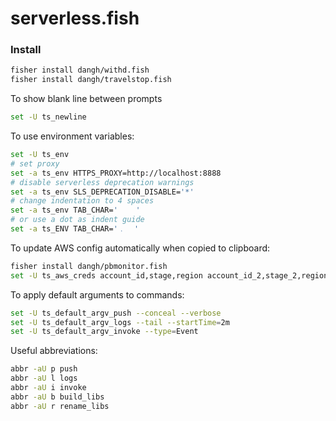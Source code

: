 # serverless.fish

### Install

```sh
fisher install dangh/withd.fish
fisher install dangh/travelstop.fish
```

To show blank line between prompts

```sh
set -U ts_newline
```

To use environment variables:

```sh
set -U ts_env
# set proxy
set -a ts_env HTTPS_PROXY=http://localhost:8888
# disable serverless deprecation warnings
set -a ts_env SLS_DEPRECATION_DISABLE='*'
# change indentation to 4 spaces
set -a ts_env TAB_CHAR='    '
# or use a dot as indent guide
set -a ts_ENV TAB_CHAR='﹒  '
```

To update AWS config automatically when copied to clipboard:

```sh
fisher install dangh/pbmonitor.fish
set -U ts_aws_creds account_id,stage,region account_id_2,stage_2,region_2
```

To apply default arguments to commands:

```sh
set -U ts_default_argv_push --conceal --verbose
set -U ts_default_argv_logs --tail --startTime=2m
set -U ts_default_argv_invoke --type=Event
```

Useful abbreviations:

```sh
abbr -aU p push
abbr -aU l logs
abbr -aU i invoke
abbr -aU b build_libs
abbr -aU r rename_libs
```
